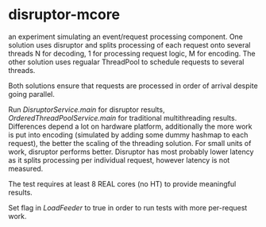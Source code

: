 disruptor-mcore
===============

an experiment simulating an event/request processing component.
One solution uses disruptor and splits processing of each request onto several threads 
N for decoding, 1 for processing request logic, M for encoding.
The other solution uses regualar ThreadPool to schedule requests to several threads.

Both solutions ensure that requests are processed in order of arrival despite going parallel.

Run *DisruptorService.main* for disruptor results, 
*OrderedThreadPoolService.main* for traditional multithreading results.
Differences depend a lot on hardware platform, additionally the more work is put into encoding 
(simulated by adding some dummy hashmap to each request), the better the scaling of the threading solution. For small
units of work, disruptor performs better. Disruptor has most probably lower latency as it splits processing per individual request, however latency is not measured.

The test requires at least 8 REAL cores (no HT) to provide meaningful results.

Set flag in *LoadFeeder* to true in order to run tests with more per-request work.

